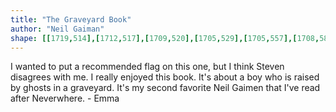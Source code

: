 ```yaml
---
title: "The Graveyard Book"
author: "Neil Gaiman"
shape: [[1719,514],[1712,517],[1709,520],[1705,529],[1705,557],[1708,585],[1708,602],[1711,612],[1716,618],[1733,625],[1737,629],[1775,648],[1783,657],[1786,673],[1787,694],[1785,803],[1781,897],[1781,943],[1779,988],[1780,1015],[1778,1036],[1778,1110],[1775,1167],[1776,1199],[1772,1219],[1773,1254],[1769,1305],[1767,1435],[1766,1475],[1764,1491],[1759,1711],[1761,1716],[1768,1722],[1786,1725],[1809,1726],[1913,1718],[1919,1716],[1924,1709],[1927,1511],[1929,1503],[1929,1474],[1931,1462],[1931,1381],[1933,1369],[1938,1190],[1940,1176],[1942,1100],[1944,1082],[1945,1010],[1947,989],[1949,918],[1949,876],[1951,856],[1952,794],[1955,739],[1958,533],[1955,529],[1951,527],[1934,526],[1923,523],[1892,522],[1841,517],[1785,516],[1763,514]]
---
```

I wanted to put a recommended flag on this one, but I think Steven disagrees with me.  I really enjoyed this book.  It's about a boy who is raised by ghosts in a graveyard.  It's my second favorite Neil Gaimen that I've read after Neverwhere. - Emma
